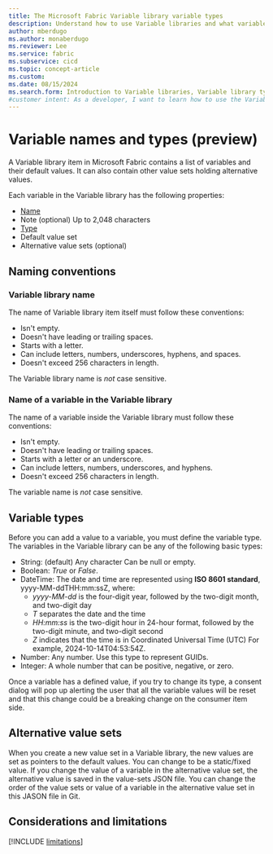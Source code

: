 ```yaml
---
title: The Microsoft Fabric Variable library variable types
description: Understand how to use Variable libraries and what variable types are allowed.
author: mberdugo
ms.author: monaberdugo
ms.reviewer: Lee
ms.service: fabric
ms.subservice: cicd
ms.topic: concept-article
ms.custom:
ms.date: 08/15/2024
ms.search.form: Introduction to Variable libraries, Variable library types, variable types
#customer intent: As a developer, I want to learn how to use the Variable library item and which variable types exist, so that I can manage my content lifecycle.
---
```


# Variable names and types (preview)

A Variable library item in Microsoft Fabric contains a list of variables and their default values. It can also contain other value sets holding alternative values.

Each variable in the Variable library has the following properties:

- [Name](#naming-conventions)
- Note (optional) Up to 2,048 characters
- [Type](#variable-types)
- Default value set
- Alternative value sets (optional)

## Naming conventions

### Variable library name

The name of Variable library item itself must follow these conventions:

- Isn't empty.
- Doesn't have leading or trailing spaces.
- Starts with a letter.
- Can include letters, numbers, underscores, hyphens, and spaces.
- Doesn't exceed 256 characters in length.

The Variable library name is *not* case sensitive.

### Name of a variable in the Variable library

The name of a variable inside the Variable library must follow these conventions:

- Isn't empty.
- Doesn't have leading or trailing spaces.
- Starts with a letter or an underscore.
- Can include letters, numbers, underscores, and hyphens.
- Doesn't exceed 256 characters in length.

The variable name is *not* case sensitive.

## Variable types

Before you can add a value to a variable, you must define the variable type.
The variables in the Variable library can be any of the following basic types:

- String: (default) Any character Can be null or empty.
- Boolean: *True* or *False*.
- DateTime: The date and time are represented using **ISO 8601 standard**, yyyy-MM-ddTHH:mm:ssZ, where:
  - *yyyy-MM-dd* is the four-digit year, followed by the two-digit month, and two-digit day
  - *T* separates the date and the time
  - *HH:mm:ss* is the two-digit hour in 24-hour format, followed by the two-digit minute, and two-digit second
  - *Z* indicates that the time is in Coordinated Universal Time (UTC)
  For example, 2024-10-14T04:53:54Z.
- Number: Any number. Use this type to represent GUIDs.
- Integer: A whole number that can be positive, negative, or zero.

Once a variable has a defined value, if you try to change its type, a consent dialog will pop up alerting the user that all the variable values will be reset and that this change could be a breaking change on the consumer item side. 

## Alternative value sets

When you create a new value set in a Variable library, the new values are set as pointers to the default values. You can change  to be a static/fixed value.
If you change the value of a variable in the alternative value set, the alternative value is saved in the value-sets JSON file.
You can change the order of the value sets or value of a variable in the alternative value set in this JASON file in Git.

## Considerations and limitations

 [!INCLUDE [limitations](./includes/variable-library-limitations.md)]